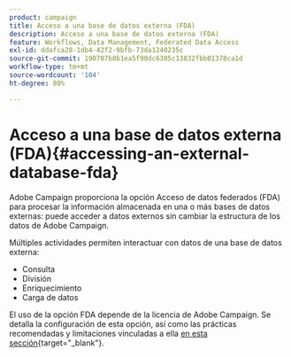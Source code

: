 ```yaml
---
product: campaign
title: Acceso a una base de datos externa (FDA)
description: Acceso a una base de datos externa (FDA)
feature: Workflows, Data Management, Federated Data Access
exl-id: ddafca28-1db4-42f2-9bfb-73da1240235c
source-git-commit: 190707b8b1ea5f90dc6385c13832fbb01378ca1d
workflow-type: tm+mt
source-wordcount: '104'
ht-degree: 80%

---
```


# Acceso a una base de datos externa (FDA){#accessing-an-external-database-fda}

Adobe Campaign proporciona la opción Acceso de datos federados (FDA) para procesar la información almacenada en una o más bases de datos externas: puede acceder a datos externos sin cambiar la estructura de los datos de Adobe Campaign.

Múltiples actividades permiten interactuar con datos de una base de datos externa:

* Consulta
* División
* Enriquecimiento
* Carga de datos

El uso de la opción FDA depende de la licencia de Adobe Campaign. Se detalla la configuración de esta opción, así como las prácticas recomendadas y limitaciones vinculadas a ella [en esta sección](https://experienceleague.adobe.com/docs/campaign/campaign-v8/connect/fda.html){target="_blank"}.
